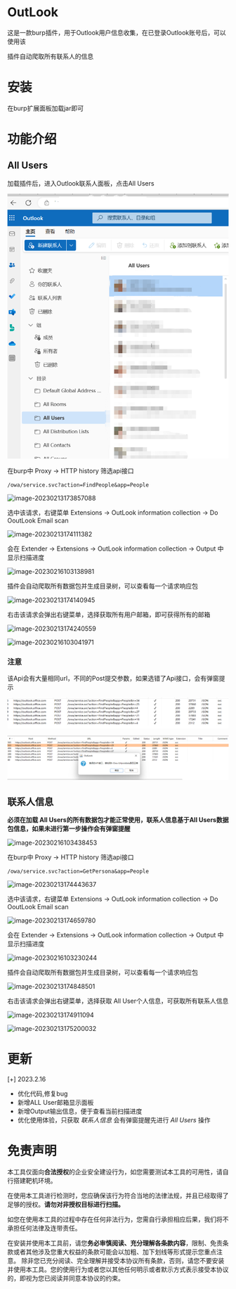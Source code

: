 # OutLook

这是一款burp插件，用于Outlook用户信息收集，在已登录Outlook账号后，可以使用该

插件自动爬取所有联系人的信息

# 安装

在burp扩展面板加载jar即可

# 功能介绍

## All Users

加载插件后，进入Outlook联系人面板，点击All Users

![image-20230213173654737](README.assets/image-20230213173654737.png)

在burp中 Proxy -> HTTP history 筛选api接口

```
/owa/service.svc?action=FindPeople&app=People
```

![image-20230213173857088](README.assets/image-20230213173857088.png)

选中该请求，右键菜单 Extensions -> OutLook information collection -> Do OoutLook Email scan

![image-20230213174111382](README.assets/image-20230213174111382.png)

会在  Extender ->  Extensions -> OutLook information collection -> Output 中显示扫描进度

![image-20230216103138981](README.assets/image-20230216103138981.png)

插件会自动爬取所有数据包并生成目录树，可以查看每一个请求响应包

![image-20230213174140945](README.assets/image-20230213174140945.png)

右击该请求会弹出右键菜单，选择获取所有用户邮箱，即可获得所有的邮箱

![image-20230213174240559](README.assets/image-20230213174240559.png)

![image-20230216103041971](README.assets/image-20230216103041971.png)

### 注意

该Api会有大量相同url，不同的Post提交参数，如果选错了Api接口，会有弹窗提示

![image-20230216154324919](README.assets/image-20230216154324919.png)

![image-20230216154623603](README.assets/image-20230216154623603.png)



## 联系人信息

**必须在加载 All Users的所有数据包才能正常使用，联系人信息基于All Users数据包信息，如果未进行第一步操作会有弹窗提醒**



![image-20230216103438453](README.assets/image-20230216103438453.png)

在burp中 Proxy -> HTTP history 筛选api接口

```
/owa/service.svc?action=GetPersona&app=People
```



![image-20230213174443637](README.assets/image-20230213174443637.png)

选中该请求，右键菜单 Extensions -> OutLook information collection -> Do OoutLook Email scan

![image-20230213174659780](README.assets/image-20230213174659780.png)

会在  Extender -> Extensions -> OutLook information collection -> Output 中显示扫描进度

![image-20230216103230244](README.assets/image-20230216103230244.png)

插件会自动爬取所有数据包并生成目录树，可以查看每一个请求响应包

![image-20230213174848501](README.assets/image-20230213174848501.png)

右击该请求会弹出右键菜单，选择获取 All User个人信息，可获取所有联系人信息

![image-20230213174911094](README.assets/image-20230213174911094.png)

![image-20230213175200032](README.assets/image-20230213175200032.png)

# 更新

[+] 2023.2.16 

+ 优化代码,修复bug
+ 新增ALL User邮箱显示面板
+ 新增Output输出信息，便于查看当前扫描进度
+ 优化使用体验，只获取 *联系人信息*  会有弹窗提醒先进行 *All Users* 操作

# 免责声明

本工具仅面向**合法授权**的企业安全建设行为，如您需要测试本工具的可用性，请自行搭建靶机环境。

在使用本工具进行检测时，您应确保该行为符合当地的法律法规，并且已经取得了足够的授权。**请勿对非授权目标进行扫描。**

如您在使用本工具的过程中存在任何非法行为，您需自行承担相应后果，我们将不承担任何法律及连带责任。

在安装并使用本工具前，请您**务必审慎阅读、充分理解各条款内容**，限制、免责条款或者其他涉及您重大权益的条款可能会以加粗、加下划线等形式提示您重点注意。 除非您已充分阅读、完全理解并接受本协议所有条款，否则，请您不要安装并使用本工具。您的使用行为或者您以其他任何明示或者默示方式表示接受本协议的，即视为您已阅读并同意本协议的约束。